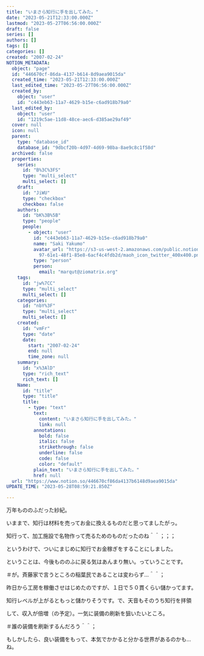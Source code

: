 ```yaml
---
title: "いまさら知行に手を出してみた。"
date: "2023-05-21T12:33:00.000Z"
lastmod: "2023-05-27T06:56:00.000Z"
draft: false
series: []
authors: []
tags: []
categories: []
created: "2007-02-24"
NOTION_METADATA:
  object: "page"
  id: "446670cf-86da-4137-b614-8d9aea9015da"
  created_time: "2023-05-21T12:33:00.000Z"
  last_edited_time: "2023-05-27T06:56:00.000Z"
  created_by:
    object: "user"
    id: "c443eb63-11a7-4629-b15e-c6ad918b79a0"
  last_edited_by:
    object: "user"
    id: "1219c5ae-11d8-48ce-aec6-d385ae29af49"
  cover: null
  icon: null
  parent:
    type: "database_id"
    database_id: "9dbcf20b-4d97-4d69-98ba-8ae9c8c1f58d"
  archived: false
  properties:
    series:
      id: "B%3C%3FS"
      type: "multi_select"
      multi_select: []
    draft:
      id: "JiWU"
      type: "checkbox"
      checkbox: false
    authors:
      id: "bK%3B%5B"
      type: "people"
      people:
        - object: "user"
          id: "c443eb63-11a7-4629-b15e-c6ad918b79a0"
          name: "Saki Yakumo"
          avatar_url: "https://s3-us-west-2.amazonaws.com/public.notion-static.com/3ad1c4\
            97-61e1-48f1-85e8-6acf4c4fdb2d/maoh_icon_twitter_400x400.png"
          type: "person"
          person:
            email: "marqut@ziomatrix.org"
    tags:
      id: "jw%7CC"
      type: "multi_select"
      multi_select: []
    categories:
      id: "nbY%3F"
      type: "multi_select"
      multi_select: []
    created:
      id: "vmFr"
      type: "date"
      date:
        start: "2007-02-24"
        end: null
        time_zone: null
    summary:
      id: "x%3AlD"
      type: "rich_text"
      rich_text: []
    Name:
      id: "title"
      type: "title"
      title:
        - type: "text"
          text:
            content: "いまさら知行に手を出してみた。"
            link: null
          annotations:
            bold: false
            italic: false
            strikethrough: false
            underline: false
            code: false
            color: "default"
          plain_text: "いまさら知行に手を出してみた。"
          href: null
  url: "https://www.notion.so/446670cf86da4137b6148d9aea9015da"
UPDATE_TIME: "2023-05-28T08:59:21.850Z"

---
```

<link rel="stylesheet" href="https://cdn.jsdelivr.net/npm/katex@0.16.2/dist/katex.min.css" integrity="sha384-bYdxxUwYipFNohQlHt0bjN/LCpueqWz13HufFEV1SUatKs1cm4L6fFgCi1jT643X" crossorigin="anonymous">


万年もののふだった紗紀。


いままで、知行は材料を売ってお金に換えるものだと思ってましたがっ。


知行って、加工施設で名物作って売るためのものだったのね＾＾；；；


というわけで、ついにまじめに知行でお金稼ぎをすることにしました。


ということは、今後もののふに戻る気はあんまり無い。っていうことです。


＃が。斉藤家で言うところの稲葉民であることは変わらず…＾＾；


昨日から工房を稼働させはじめたのですが、１日で５０貫くらい儲かってます。


知行レベルが上がるともっと儲かりそうです。で、天音もそのうち知行を拝領


して、収入が倍増（の予定）。一気に装備の刷新を狙いたいところ。


＃誰の装備を刷新するんだろう＾＾；


もしかしたら、良い装備をもって、本気でかかると分かる世界があるのかも…ね。


